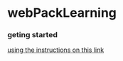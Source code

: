 # webPackLearning

### geting started

[using the instructions on this link](https://webpack.js.org/guides/getting-started/)

